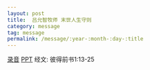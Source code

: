 ```yaml
---
layout: post
title:  吕允智牧师 末世人生守则 
category: message
tag: message
permalink: /message/:year-:month-:day-:title
---
```


[录音](http://media.wcec-home.org/audio/message/20150503_Lu.mp3) [PPT](http://1drv.ms/1R2eM3M) 经文: 彼得前书1:13-25
